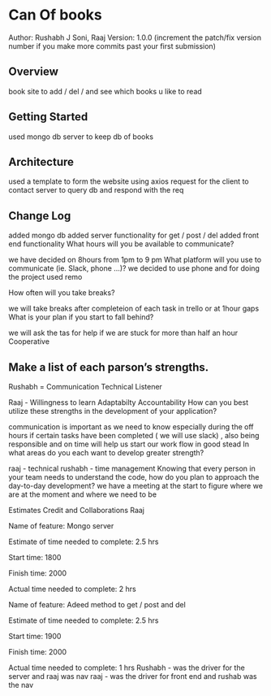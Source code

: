 # Can Of books
Author: Rushabh J Soni, Raaj Version: 1.0.0 (increment the patch/fix version number if you make more commits past your first submission)

## Overview
book site to add / del / and see which books u like to read

## Getting Started
used mongo db server to keep db of books

## Architecture
used a template to form the website using axios request for the client to contact server to query db and respond with the req

## Change Log
added mongo db
added server functionality for get / post / del
added front end functionality
What hours will you be available to communicate?

we have decided on 8hours from 1pm to 9 pm What platform will you use to communicate (ie. Slack, phone …)? we decided to use phone and for doing the project used remo

How often will you take breaks?

we will take breaks after completeion of each task in trello or at 1hour gaps What is your plan if you start to fall behind?

we will ask the tas for help if we are stuck for more than half an hour Cooperative

## Make a list of each parson’s strengths.

Rushabh = Communication Technical Listener

Raaj - Willingness to learn Adaptabilty Accountability How can you best utilize these strengths in the development of your application?

communication is important as we need to know especially during the off hours if certain tasks have been completed ( we will use slack) , also being responsible and on time will help us start our work flow in good stead In what areas do you each want to develop greater strength?

raaj - technical
rushabh - time management Knowing that every person in your team needs to understand the code, how do you plan to approach the day-to-day development? we have a meeting at the start to figure where we are at the moment and where we need to be

Estimates
Credit and Collaborations
Raaj

Name of feature: Mongo server

Estimate of time needed to complete: 2.5 hrs

Start time: 1800

Finish time: 2000

Actual time needed to complete: 2 hrs

Name of feature: Adeed method to get / post and del

Estimate of time needed to complete: 2.5 hrs

Start time: 1900

Finish time: 2000

Actual time needed to complete: 1 hrs Rushabh - was the driver for the server and raaj was nav raaj - was the driver for front end and rushab was the nav